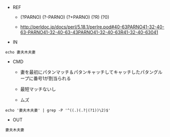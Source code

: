 - REF

  - (?PARNO) (?-PARNO) (?+PARNO) (?R) (?0)

  - http://perldoc.jp/docs/perl/5.18.1/perlre.pod#40-63PARNO41-32-40-63-PARNO41-32-40-63-43PARNO41-32-40-63R41-32-40-63041

- IN

```
echo 妻夫木夫妻
```


- CMD

  - 妻を最初にパタンマッチ＆パタンキャッチしてキャッチしたパタングループに番号1が割当られる

  - 最短マッチないし

  - ムズ

```
echo '妻夫木夫妻' | grep -P '^((.)(.?|(?1))\2)$'
```

- OUT

```
妻夫木夫妻
```
